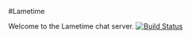 #Lametime

Welcome to the Lametime chat server.
[![Build Status](https://travis-ci.org/kbessinger/lametime.svg?branch=master)](https://travis-ci.org/kbessinger/lametime)
